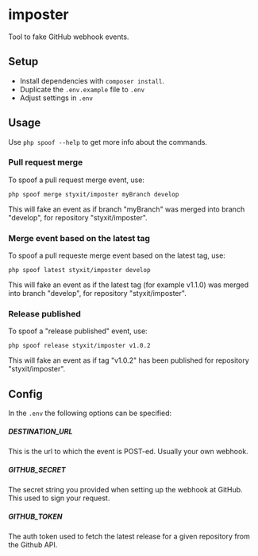 # imposter
Tool to fake GitHub webhook events.

## Setup
- Install dependencies with `composer install`.
- Duplicate the `.env.example` file to `.env`
- Adjust settings in `.env`

## Usage
Use `php spoof --help` to get more info about the commands.

### Pull request merge
To spoof a pull request merge event, use:
```
php spoof merge styxit/imposter myBranch develop
```

This will fake an event as if branch "myBranch" was merged into branch "develop", for repository "styxit/imposter".

### Merge event based on the latest tag
To spoof a pull requeste merge event based on the latest tag, use:
```
php spoof latest styxit/imposter develop
```

This will fake an event as if the latest tag (for example v1.1.0) was merged into branch "develop", for repository "styxit/imposter".

### Release published
To spoof a "release published" event, use:
```
php spoof release styxit/imposter v1.0.2
```

This will fake an event as if tag "v1.0.2" has been published for repository "styxit/imposter".

## Config
In the `.env` the following options can be specified:

##### DESTINATION_URL
This is the url to which the event is POST-ed. Usually your own webhook.

##### GITHUB_SECRET
The secret string you provided when setting up the webhook at GitHub. This used to sign your request.

##### GITHUB_TOKEN
The auth token used to fetch the latest release for a given repository from the Github API.
